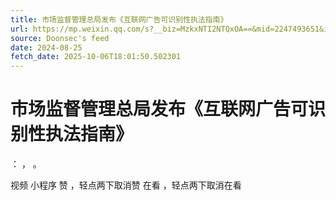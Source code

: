 ```yaml
---
title: 市场监督管理总局发布《互联网广告可识别性执法指南》
url: https://mp.weixin.qq.com/s?__biz=MzkxNTI2NTQxOA==&mid=2247493651&idx=1&sn=caee4558fca723f7ff81669a40054cb6
source: Doonsec's feed
date: 2024-08-25
fetch_date: 2025-10-06T18:01:50.502301
---
```


# 市场监督管理总局发布《互联网广告可识别性执法指南》

：
，
。

视频
小程序
赞
，轻点两下取消赞
在看
，轻点两下取消在看